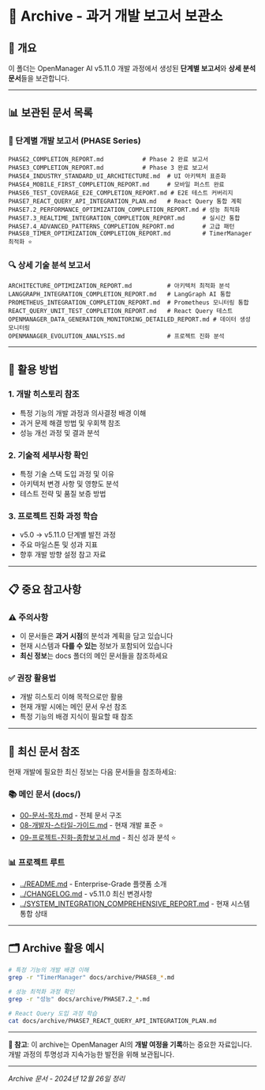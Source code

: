 # 📁 Archive - 과거 개발 보고서 보관소

## 📖 **개요**

이 폴더는 OpenManager AI v5.11.0 개발 과정에서 생성된 **단계별 보고서**와 **상세 분석 문서**들을 보관합니다.

---

## 📊 **보관된 문서 목록**

### **🔄 단계별 개발 보고서 (PHASE Series)**
```
PHASE2_COMPLETION_REPORT.md           # Phase 2 완료 보고서
PHASE3_COMPLETION_REPORT.md           # Phase 3 완료 보고서  
PHASE4_INDUSTRY_STANDARD_UI_ARCHITECTURE.md  # UI 아키텍처 표준화
PHASE4_MOBILE_FIRST_COMPLETION_REPORT.md     # 모바일 퍼스트 완료
PHASE6_TEST_COVERAGE_E2E_COMPLETION_REPORT.md # E2E 테스트 커버리지
PHASE7_REACT_QUERY_API_INTEGRATION_PLAN.md   # React Query 통합 계획
PHASE7.2_PERFORMANCE_OPTIMIZATION_COMPLETION_REPORT.md # 성능 최적화
PHASE7.3_REALTIME_INTEGRATION_COMPLETION_REPORT.md     # 실시간 통합
PHASE7.4_ADVANCED_PATTERNS_COMPLETION_REPORT.md        # 고급 패턴
PHASE8_TIMER_OPTIMIZATION_COMPLETION_REPORT.md         # TimerManager 최적화 ⭐
```

### **🔍 상세 기술 분석 보고서**
```
ARCHITECTURE_OPTIMIZATION_REPORT.md          # 아키텍처 최적화 분석
LANGGRAPH_INTEGRATION_COMPLETION_REPORT.md   # LangGraph AI 통합
PROMETHEUS_INTEGRATION_COMPLETION_REPORT.md  # Prometheus 모니터링 통합
REACT_QUERY_UNIT_TEST_COMPLETION_REPORT.md   # React Query 테스트
OPENMANAGER_DATA_GENERATION_MONITORING_DETAILED_REPORT.md # 데이터 생성 모니터링
OPENMANAGER_EVOLUTION_ANALYSIS.md            # 프로젝트 진화 분석
```

---

## 🎯 **활용 방법**

### **1. 개발 히스토리 참조**
- 특정 기능의 개발 과정과 의사결정 배경 이해
- 과거 문제 해결 방법 및 우회책 참조
- 성능 개선 과정 및 결과 분석

### **2. 기술적 세부사항 확인**
- 특정 기술 스택 도입 과정 및 이유
- 아키텍처 변경 사항 및 영향도 분석
- 테스트 전략 및 품질 보증 방법

### **3. 프로젝트 진화 과정 학습**
- v5.0 → v5.11.0 단계별 발전 과정
- 주요 마일스톤 및 성과 지표
- 향후 개발 방향 설정 참고 자료

---

## 📋 **중요 참고사항**

### **⚠️ 주의사항**
- 이 문서들은 **과거 시점**의 분석과 계획을 담고 있습니다
- 현재 시스템과 **다를 수 있는** 정보가 포함되어 있습니다
- **최신 정보**는 docs 폴더의 메인 문서들을 참조하세요

### **✅ 권장 활용법**
- 개발 히스토리 이해 목적으로만 활용
- 현재 개발 시에는 메인 문서 우선 참조
- 특정 기능의 배경 지식이 필요할 때 참조

---

## 🔗 **최신 문서 참조**

현재 개발에 필요한 최신 정보는 다음 문서들을 참조하세요:

### **📚 메인 문서 (docs/)**
- [00-문서-목차.md](../00-문서-목차.md) - 전체 문서 구조
- [08-개발자-스타일-가이드.md](../08-개발자-스타일-가이드.md) - 현재 개발 표준 ⭐
- [09-프로젝트-진화-종합보고서.md](../09-프로젝트-진화-종합보고서.md) - 최신 성과 분석 ⭐

### **📊 프로젝트 루트**
- [../README.md](../../README.md) - Enterprise-Grade 플랫폼 소개
- [../CHANGELOG.md](../../CHANGELOG.md) - v5.11.0 최신 변경사항
- [../SYSTEM_INTEGRATION_COMPREHENSIVE_REPORT.md](../../SYSTEM_INTEGRATION_COMPREHENSIVE_REPORT.md) - 현재 시스템 통합 상태

---

## 🗂️ **Archive 활용 예시**

```bash
# 특정 기능의 개발 배경 이해
grep -r "TimerManager" docs/archive/PHASE8_*.md

# 성능 최적화 과정 확인  
grep -r "성능" docs/archive/PHASE7.2_*.md

# React Query 도입 과정 학습
cat docs/archive/PHASE7_REACT_QUERY_API_INTEGRATION_PLAN.md
```

---

**📝 참고**: 이 archive는 OpenManager AI의 **개발 여정을 기록**하는 중요한 자료입니다. 개발 과정의 투명성과 지속가능한 발전을 위해 보관됩니다.

---

*Archive 문서 - 2024년 12월 26일 정리* 